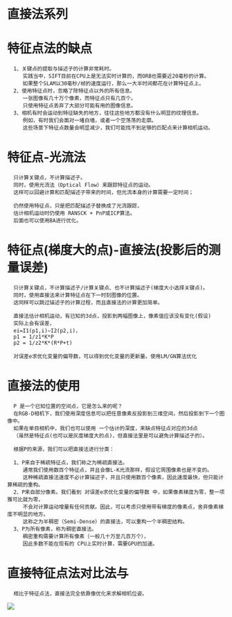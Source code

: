 # 直接法系列

# 特征点法的缺点
      1、关键点的提取与描述子的计算非常耗时。
         实践当中，SIFT目前在CPU上是无法实时计算的，而ORB也需要近20毫秒的计算。
         如果整个SLAM以30毫秒/帧的速度运行，那么一大半时间都花在计算特征点上。
      2、使用特征点时，忽略了除特征点以外的所有信息。
         一张图像有几十万个像素，而特征点只有几百个。
         只使用特征点丢弃了大部分可能有用的图像信息。
      3、相机有时会运动到特征缺失的地方，往往这些地方都没有什么明显的纹理信息。
         例如，有时我们会面对一堵白墙，或者一个空荡荡的走廓。
         这些场景下特征点数量会明显减少，我们可能找不到足够的匹配点来计算相机运动。


# 特征点-光流法
      只计算关键点，不计算描述子。
      同时，使用光流法（Optical Flow）来跟踪特征点的运动。
      这样可以回避计算和匹配描述子带来的时间，但光流本身的计算需要一定时间；
      
      仍然使用特征点，只是把匹配描述子替换成了光流跟踪，
      估计相机运动时仍使用 RANSCK + PnP或ICP算法。
      后面也可以使用BA进行优化。
      
# 特征点(梯度大的点)-直接法(投影后的测量误差)
      只计算关键点，不计算描述子/计算关键点、也不计算描述子(梯度大小选择关键点)。
      同时，使用直接法来计算特征点在下一时刻图像的位置。
      这同样可以跳过描述子的计算过程，而且直接法的计算更加简单。
      
      直接法估计相机运动，有已知的3d点，投影到两幅图像上，像素值应该没有变化(假设)
      实际上会有误差，
      ei=I1(p1,i)−I2(p2,i)，
      p1 = 1/z1*K*P   
      p2 = 1/z2*K*(R*P+t)   
      
      对误差e求优化变量的偏导数，可以得到优化变量的更新量。使用LM/GN算法优化
      
# 直接法的使用
      P 是一个已知位置的空间点，它是怎么来的呢？
      在RGB-D相机下，我们使用深度信息可以把任意像素反投影到三维空间，然后投影到下一个图像中。
      如果在单目相机中，我们也可以使用 一个估计的深度，来缺点特征点对应的3d点
      （虽然是特征点(也可以是灰度梯度大的点)，但直接法里是可以避免计算描述子的）。

      根据P的来源，我们可以把直接法进行分类：

      1、P来自于稀疏特征点，我们称之为稀疏直接法。
         通常我们使用数百个特征点，并且会像L-K光流那样，假设它周围像素也是不变的。
         这种稀疏直接法速度不必计算描述子，并且只使用数百个像素，因此速度最快，但只能计算稀疏的重构。
      2、P来自部分像素。我们看到 对误差e求优化变量的偏导数 中，如果像素梯度为零，整一项雅可比就为零，
         不会对计算运动增量有任何贡献。因此，可以考虑只使用带有梯度的像素点，舍弃像素梯度不明显的地方。
         这称之为半稠密（Semi-Dense）的直接法，可以重构一个半稠密结构。
      3、P为所有像素，称为稠密直接法。
         稠密重构需要计算所有像素（一般几十万至几百万个），
         因此多数不能在现有的 CPU上实时计算，需要GPU的加速。

# 直接特征点法对比法与
      相比于特征点法，直接法完全依靠像优化来求解相机位姿。
![](https://images2015.cnblogs.com/blog/606958/201607/606958-20160720225237060-1994588212.png)



